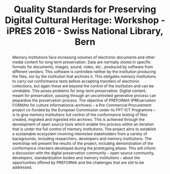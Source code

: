 ---
abstract: Memory institutions face increasing volumes of electronic documents and
  other media content for long term preservation. Data are normally stored in specific
  formats for documents, images, sound, video, etc., produced by software from different
  vendors. This software is controlled neither by the institution producing the files,
  nor by the institution that archives it. This obligates memory institutions to carry
  out conformance tests before accepting transfers of electronic collections, but
  again these are beyond the control of the institution and can be unreliable. This
  poses problems for long-term preservation. Digital content, meant for preservation,
  passing through an uncontrolled generative process can jeopardise the preservation
  process. The objective of PREFORMA (PREservation FORMAts for culture information/e-archives)
  – a Pre Commercial Procurement project co-funded by the European Commission under
  its FP7-ICT Programme – is to give memory institutions full control of the conformance
  testing of files created, migrated and ingested into archives. This is achieved
  through the development of open source tools which enable this process within an
  iteration that is under the full control of memory institutions. The project aims
  to establish a sustainable ecosystem involving interested stakeholders from a variety
  of backgrounds, including researchers, developers and memory institutions. The workshop
  will present the results of the project, including demonstration of the conformance
  checkers developed during the prototyping phase. This will inform a discussion with
  the digital preservation community – open source community, developers, standardization
  bodies and memory institutions – about the opportunities offered by PREFORMA and
  the challenges that are still to be addressed.
creators:
- Verbruggen, Erwin
- Pharow, Peter
- Geber, Magnus
- Justrell, Börje
- Fresa, Antonella
date: null
document_url: https://services.phaidra.univie.ac.at/api/object/o:502813/download
grand_parent: iPRES
institutions: []
keywords: []
landing_page_url: https://phaidra.univie.ac.at/o:502813
language: eng
layout: publication
license: CC BY-NC-SA 3.0 AT
notes_url: null
parent: iPRES 2016
presentation_url: null
size: 140323
source_name: iPRES
title: 'Quality Standards for Preserving Digital Cultural Heritage: Workshop - iPRES
  2016 - Swiss National Library, Bern'
type: paper
year: 2016
---